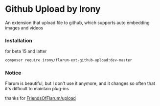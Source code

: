 # Github Upload by Irony

An extension that upload file to github, which supports auto embedding images and videos

### Installation

for beta 15 and latter
```sh
composer require irony/flarum-ext-github-upload:dev-master
```

### Notice
Flarum is beautiful, but I don't use it anymore, and it changes so often that it's difficult to maintain plug-ins

thanks for [FriendsOfFlarum/upload](https://github.com/FriendsOfFlarum/upload)